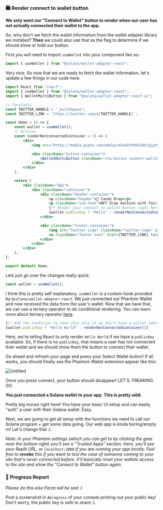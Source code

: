 ### 🛍 Render connect to wallet button

**We only want our "Connect to Wallet" button to render when our user has not actually connected their wallet to the app.**

So, why don't we fetch the wallet information from the wallet adapter library we installed? **Then** we could also use that as the flag to determine if we should show or hide our button.

First you will need to import `useWallet` into your component like so:

```jsx
import { useWallet } from "@solana/wallet-adapter-react";
```

Very nice. So now that we are ready to fetch the wallet information, let's update a few things in our code here:

```jsx
import React from "react";
import { useWallet } from "@solana/wallet-adapter-react";
import { WalletMultiButton } from "@solana/wallet-adapter-react-ui";

// Constants
const TWITTER_HANDLE = "_buildspace";
const TWITTER_LINK = `https://twitter.com/${TWITTER_HANDLE}`;

const Home = () => {
    const wallet = useWallet();
    // Actions
    const renderNotConnectedContainer = () => (
        <div>
            <img src="https://media.giphy.com/media/eSwGh3YK54JKU/giphy.gif" alt="emoji" />

            <div className="button-container">
                <WalletMultiButton className="cta-button connect-wallet-button" />
            </div>
        </div>
    );

    return (
        <div className="App">
            <div className="container">
                <div className="header-container">
                    <p className="header">🍭 Candy Drop</p>
                    <p className="sub-text">NFT drop machine with fair mint</p>
                    {/* Render your connect to wallet button right here */}
                    {wallet.publicKey ? "Hello" : renderNotConnectedContainer()}
                </div>

                <div className="footer-container">
                    <img alt="Twitter Logo" className="twitter-logo" src="twitter-logo.svg" />
                    <a className="footer-text" href={TWITTER_LINK} target="_blank" rel="noreferrer">{`built on @${TWITTER_HANDLE}`}</a>
                </div>
            </div>
        </div>
    );
};

export default Home;

```

Lets just go over the changes really quick:

```jsx
const wallet = useWallet();
```

I think this is pretty self explanatory. `useWallet` is a custom hook provided by `@solana/wallet-adapter-react`. We just connected our Phantom Wallet and now received the data from the user's wallet. Now that we have that, we can use a ternary operator to do conditional rendering. You can learn more about ternary operator [here](https://developer.mozilla.org/en-US/docs/Web/JavaScript/Reference/Operators/Conditional_Operator).

```jsx
{/* Add the condition to show this only if we don't have a wallet address */}
{wallet.publicKey ? "Hello World" : renderNotConnectedContainer()}
```

Here, we're telling React to only render `Hello World` if we have a `publicKey` available. So, if there is no `publicKey`, that means a user has not connected their wallet and we should show them the button to connect their wallet. 

Go ahead and refresh your page and press your Select Wallet button! If all works, you should finally see the Phantom Wallet extension appear like this:

![Untitled](https://i.imgur.com/wXQyWEe.png)

Once you press connect, your button should disappear! LET'S. FREAKING. GO.

**You just connected a Solana wallet to your app. This is pretty wild.**

Pretty big moves right here! You have your basic UI setup and can easily "auth" a user with their Solana wallet. Easy.

Next, we are going to get all setup with the functions we need to call our Solana program + get some data going. Our web app is kinda boring/empty rn! Let's change that :).

*Note: In your Phantom settings (which you can get to by clicking the gear near the bottom right) you'll see a "Trusted Apps" section. Here, you'll see your Replit URL, or `localhost:3000` if you are running your app locally. Feel free to **revoke** this if you want to test the case of someone coming to your site that's never connected before. It'll basically reset your wallets access to the site and show the "Connect to Wallet" button again.*

### 🚨 Progress Report

*Please do this else Farza will be sad :(*

Post a screenshot in `#progress` of your console printing out your public key! Don't worry, the public key is safe to share :).